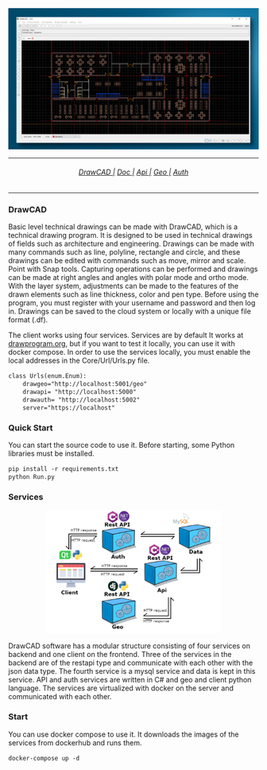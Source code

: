 
<img src="cad.png">
<hr>
<h6 align="center">
  <a href="https://docs.drawprogram.org">DrawCAD |</a>
  <a href="https://docs.drawprogram.org/doc">Doc |</a>
  <a href="https://docs.drawprogram.org/api">Api |</a>
  <a href="https://docs.drawprogram.org/geo">Geo |</a>
  <a href="https://docs.drawprogram.org/auth">Auth</a>
</h6>

<hr>
<h3>DrawCAD</h3>
<p>
Basic level technical drawings can be made with DrawCAD, which is a technical drawing program. It is designed to be used in technical drawings of fields such as architecture and engineering. Drawings can be made with many commands such as line, polyline, rectangle and circle, and these drawings can be edited with commands such as move, mirror and scale. Point with Snap tools. Capturing operations can be performed and drawings can be made at right angles and angles with polar mode and ortho mode. With the layer system, adjustments can be made to the features of the drawn elements such as line thickness, color and pen type. Before using the program, you must register with your username and password and then log in. Drawings can be saved to the cloud system or locally with a unique file format (.df).

</p>
<p>
The client works using four services. Services are by default
It works at <a href="https://github.com/mzahidberber/Draw-Api">drawprogram.org</a>, but if you want to test it locally, you can use it with docker compose. In order to use the services locally, you must enable the local addresses in the Core/Url/Urls.py file.
</p>

```
class Urls(enum.Enum):
    drawgeo="http://localhost:5001/geo"
    drawapi= "http://localhost:5000"
    drawauth= "http://localhost:5002"
    server="https://localhost"
```

<h3>Quick Start</h3>
<p>You can start the source code to use it. Before starting, some Python libraries must be installed.</p>

```
pip install -r requirements.txt
python Run.py
```


<h3>Services</h3>
<div align="center">
  <img src="drawcad.png"  style="width:70%;">
</div>
<p>
DrawCAD software has a modular structure consisting of four services on backend and one client on the frontend. Three of the services in the backend are of the restapi type and communicate with each other with the json data type. The fourth service is a mysql service and data is kept in this service. API and auth services are written in C# and geo and client python language. The services are virtualized with docker on the server and communicated with each other.
</p>
<h3>Start</h3>
<p>You can use docker compose to use it. It downloads the images of the services from dockerhub and runs them.</p>

```
docker-compose up -d
```


